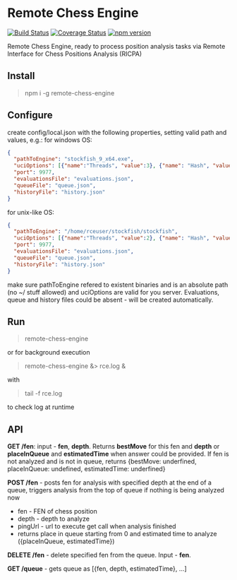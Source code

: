 Remote Chess Engine
===================

[![Build Status](https://travis-ci.org/Scorpibear/remote-chess-engine.svg?branch=master)](https://travis-ci.org/Scorpibear/remote-chess-engine)
[![Coverage Status](https://codecov.io/gh/Scorpibear/remote-chess-engine/branch/master/graph/badge.svg)](https://codecov.io/gh/Scorpibear/remote-chess-engine)
[![npm version](https://badge.fury.io/js/remote-chess-engine.svg)](https://www.npmjs.com/package/remote-chess-engine)

Remote Chess Engine, ready to process position analysis tasks via Remote Interface for Chess Positions Analysis (RICPA)

Install
--
> npm i -g remote-chess-engine

Configure
--
create config/local.json with the following properties, setting valid path and values, e.g.:
for windows OS:
```json
{
  "pathToEngine": "stockfish_9_x64.exe",
  "uciOptions": [{"name":"Threads", "value":3}, {"name": "Hash", "value": 4096}],
  "port": 9977,
  "evaluationsFile": "evaluations.json",
  "queueFile": "queue.json",
  "historyFile": "history.json"
}
```
for unix-like OS:
```json
{
  "pathToEngine": "/home/rceuser/stockfish/stockfish",
  "uciOptions": [{"name":"Threads", "value":2}, {"name": "Hash", "value": 6912}, {"name": "SyzygyPath", "value": "/media/syzygy"}],
  "port": 9977,
  "evaluationsFile": "evaluations.json",
  "queueFile": "queue.json",
  "historyFile": "history.json"
}

```
make sure pathToEngine refered to existent binaries and is an absolute path (no ~/ stuff allowed) and uciOptions are valid for you server. Evaluations, queue and history files could be absent - will be created automatically.

Run
--
> remote-chess-engine

or for background execution
> remote-chess-engine &> rce.log &

with
> tail -f rce.log

to check log at runtime

API
--

**GET /fen**: input - **fen**, **depth**. Returns **bestMove** for this fen and **depth** or **placeInQueue** and **estimatedTime** when answer could be provided. If fen is not analyzed and is not in queue, returns {bestMove: underfined, placeInQueue: undefined, estimatedTime: underfined}

**POST /fen** - posts fen for analysis with specified depth at the end of a queue, triggers analysis from the top of queue if nothing is being analyzed now
  - fen - FEN of chess position
  - depth - depth to analyze
  - pingUrl - url to execute get call when analysis finished
  - returns place in queue starting from 0 and estimated time to analyze ({placeInQueue, estimatedTime})

**DELETE /fen** - delete specified fen from the queue. Input - **fen**.

**GET /queue** - gets queue as [{fen, depth, estimatedTime}, ...]
